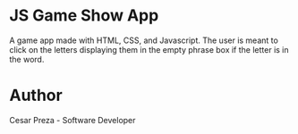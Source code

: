 # JS Game Show App

A game app made with HTML, CSS, and Javascript. The user is meant to click on the letters displaying them in the empty phrase box if the letter is in the word.

# Author

Cesar Preza - Software Developer
